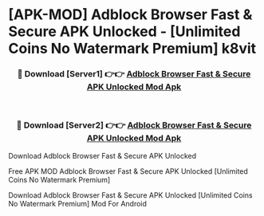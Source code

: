 # [APK-MOD] Adblock Browser  Fast & Secure APK Unlocked - [Unlimited Coins No Watermark Premium] k8vit



<div align="center">
<h3>🔴 Download [Server1] 👉👉 <a href="https://momento.my/?title=Adblock_Browser__Fast_&_Secure_APK_Unlocked">Adblock Browser  Fast & Secure APK Unlocked Mod Apk</a></h3><br>

<h3>🔴 Download [Server2] 👉👉 <a href="https://momento.my/?title=Adblock_Browser__Fast_&_Secure_APK_Unlocked">Adblock Browser  Fast & Secure APK Unlocked Mod Apk</a></h3>
</div>



Download Adblock Browser  Fast & Secure APK Unlocked 

Free APK MOD Adblock Browser  Fast & Secure APK Unlocked [Unlimited Coins No Watermark Premium]

Download Adblock Browser  Fast & Secure APK Unlocked [Unlimited Coins No Watermark Premium] Mod For Android
